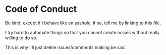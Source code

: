 # Code of Conduct

Be kind, except if i behave like an asshole,
 if so, tell me by linking to this file.

I try hard to automate things so that you cannot
 create noises without really willing to do so.

This is why i'll just delete issues/comments
 making be sad.

